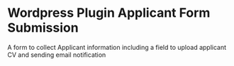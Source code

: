 # Wordpress Plugin Applicant Form Submission
A form to collect Applicant information including a field to upload applicant CV and sending email notification
